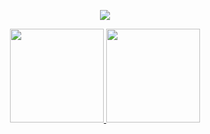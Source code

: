 <p align="center">
  <a href="https://github.com/xeyay">
    <img src="https://discord.c99.nl/widget/theme-4/1035161763408252938.png"/>
     </a>
  </div>


<div align="center">
  <a href="https://github.com/leexey">
    <img height="150em" src="https://github-readme-stats.vercel.app/api?username=yeedny&count_private=true&include_all_commits=true&show_icons=true&theme=tokyonight&hide_border=false&show_owner=true"/>
    <img height="150em" src="https://github-readme-stats.vercel.app/api/top-langs/?username=KennedyReisz&theme=tokyonight&hide_border=false&&layout=compact"/>
  </a>
  <p align="center">
    <a href="https://github.com/leexey">
</p><br>
